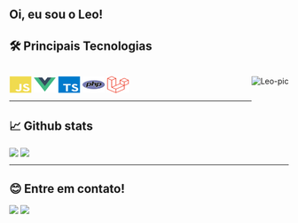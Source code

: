 ## Oi, eu sou o Leo!

## 🛠 Principais Tecnologias 
<div style="display: inline_block"><br>
  <img align="center" alt="Leo-Js" height="30" width="40" src="https://raw.githubusercontent.com/devicons/devicon/master/icons/javascript/javascript-plain.svg"/>
  <img align="center" alt="Leo-Vue" height="30" width="40" src="https://raw.githubusercontent.com/devicons/devicon/refs/heads/master/icons/vuejs/vuejs-original.svg" />
  <img align="center" alt="Leo-TS" height="30" width="40" src="https://raw.githubusercontent.com/devicons/devicon/master/icons/typescript/typescript-original.svg"/>
  <img align="center" alt="Leo-PHP" height="30" width="40" src="https://raw.githubusercontent.com/devicons/devicon/refs/heads/master/icons/php/php-original.svg"/>
  <img align="center" alt="Leo-Laravel" height="30" width="40" src="https://raw.githubusercontent.com/devicons/devicon/refs/heads/master/icons/laravel/laravel-original.svg"/>
  <img align="right" alt="Leo-pic" height="150" style="border_radius:50px;" src="https://i1.sndcdn.com/artworks-T9XIR71K84bgFghs-wPamog-t500x500.jpg"/>
</div>
<hr />

## 📈 Github stats
<div style="display: inline_block">
  <img align="center" height="130em"  src="https://github-readme-stats.vercel.app/api?username=dev-leo-alves&show_icons=true&theme=dark&include_all_commits=true&count_private=true"/>
  <img align="center" height="130em"  src="https://github-readme-stats.vercel.app/api/top-langs/?username=dev-leo-alves&layout=compact&langs_count=7&theme=dark"/>
</div>
<hr />
 
 ## 😊 Entre em contato!
<div> 
  <a href = "mailto:leo.alvesoliveira2000@gmail.com"><img src="https://img.shields.io/badge/-Gmail-%23333?style=for-the-badge&logo=gmail&logoColor=white" target="_blank"></a>
  <a href="https://www.linkedin.com/in/leonardo-alves-35a7281a0" target="_blank"><img src="https://img.shields.io/badge/-LinkedIn-%230077B5?style=for-the-badge&logo=linkedin&logoColor=white" target="_blank"></a> 

</div>
